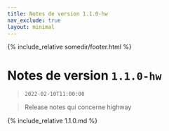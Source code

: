 ```yaml
---
title: Notes de version 1.1.0-hw
nav_exclude: true
layout: minimal
---
```


{% include_relative somedir/footer.html %}

# Notes de version `1.1.0-hw`

> `2022-02-10T11:00:00`

> Release notes qui concerne highway


{% include_relative 1.1.0.md %}
